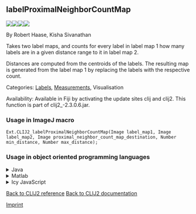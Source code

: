 ## labelProximalNeighborCountMap
<img src="images/mini_empty_logo.png"/><img src="images/mini_clij2_logo.png"/><img src="images/mini_clijx_logo.png"/><img src="images/mini_empty_logo.png"/>

By Robert Haase, Kisha Sivanathan

Takes two label maps, and counts for every label in label map 1 how many labels are in a given distance range to it in label map 2.

Distances are computed from the centroids of the labels. The resulting map is generated from the label map 1 by replacing the labels with the respective count.

Categories: [Labels](https://clij.github.io/clij2-docs/reference__label), [Measurements](https://clij.github.io/clij2-docs/reference__measurement), Visualisation

Availability: Available in Fiji by activating the update sites clij and clij2.
This function is part of clij2_-2.3.0.6.jar.

### Usage in ImageJ macro
```
Ext.CLIJ2_labelProximalNeighborCountMap(Image label_map1, Image label_map2, Image proximal_neighbor_count_map_destination, Number min_distance, Number max_distance);
```


### Usage in object oriented programming languages



<details>

<summary>
Java
</summary>
<pre class="highlight">// init CLIJ and GPU
import net.haesleinhuepf.clij2.CLIJ2;
import net.haesleinhuepf.clij.clearcl.ClearCLBuffer;
CLIJ2 clij2 = CLIJ2.getInstance();

// get input parameters
ClearCLBuffer label_map1 = clij2.push(label_map1ImagePlus);
ClearCLBuffer label_map2 = clij2.push(label_map2ImagePlus);
proximal_neighbor_count_map_destination = clij2.create(label_map1);
float min_distance = 1.0;
float max_distance = 2.0;
</pre>

<pre class="highlight">
// Execute operation on GPU
clij2.labelProximalNeighborCountMap(label_map1, label_map2, proximal_neighbor_count_map_destination, min_distance, max_distance);
</pre>

<pre class="highlight">
// show result
proximal_neighbor_count_map_destinationImagePlus = clij2.pull(proximal_neighbor_count_map_destination);
proximal_neighbor_count_map_destinationImagePlus.show();

// cleanup memory on GPU
clij2.release(label_map1);
clij2.release(label_map2);
clij2.release(proximal_neighbor_count_map_destination);
</pre>

</details>



<details>

<summary>
Matlab
</summary>
<pre class="highlight">% init CLIJ and GPU
clij2 = init_clatlab();

% get input parameters
label_map1 = clij2.pushMat(label_map1_matrix);
label_map2 = clij2.pushMat(label_map2_matrix);
proximal_neighbor_count_map_destination = clij2.create(label_map1);
min_distance = 1.0;
max_distance = 2.0;
</pre>

<pre class="highlight">
% Execute operation on GPU
clij2.labelProximalNeighborCountMap(label_map1, label_map2, proximal_neighbor_count_map_destination, min_distance, max_distance);
</pre>

<pre class="highlight">
% show result
proximal_neighbor_count_map_destination = clij2.pullMat(proximal_neighbor_count_map_destination)

% cleanup memory on GPU
clij2.release(label_map1);
clij2.release(label_map2);
clij2.release(proximal_neighbor_count_map_destination);
</pre>

</details>



<details>

<summary>
Icy JavaScript
</summary>
<pre class="highlight">// init CLIJ and GPU
importClass(net.haesleinhuepf.clicy.CLICY);
importClass(Packages.icy.main.Icy);

clij2 = CLICY.getInstance();

// get input parameters
label_map1_sequence = getSequence();
label_map1 = clij2.pushSequence(label_map1_sequence);
label_map2_sequence = getSequence();
label_map2 = clij2.pushSequence(label_map2_sequence);
proximal_neighbor_count_map_destination = clij2.create(label_map1);
min_distance = 1.0;
max_distance = 2.0;
</pre>

<pre class="highlight">
// Execute operation on GPU
clij2.labelProximalNeighborCountMap(label_map1, label_map2, proximal_neighbor_count_map_destination, min_distance, max_distance);
</pre>

<pre class="highlight">
// show result
proximal_neighbor_count_map_destination_sequence = clij2.pullSequence(proximal_neighbor_count_map_destination)
Icy.addSequence(proximal_neighbor_count_map_destination_sequence);
// cleanup memory on GPU
clij2.release(label_map1);
clij2.release(label_map2);
clij2.release(proximal_neighbor_count_map_destination);
</pre>

</details>



[Back to CLIJ2 reference](https://clij.github.io/clij2-docs/reference)
[Back to CLIJ2 documentation](https://clij.github.io/clij2-docs)

[Imprint](https://clij.github.io/imprint)
